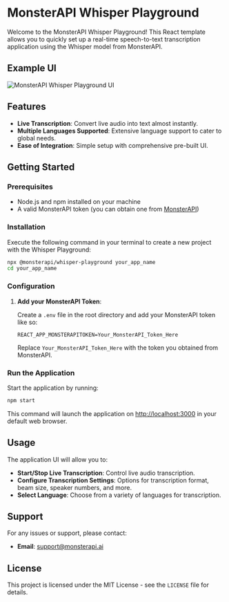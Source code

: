 
# MonsterAPI Whisper Playground

Welcome to the MonsterAPI Whisper Playground! This React template allows you to quickly set up a real-time speech-to-text transcription application using the Whisper model from MonsterAPI.

## Example UI

![MonsterAPI Whisper Playground UI](https://lh3.googleusercontent.com/u/0/drive-viewer/AKGpihbyiWrKlNwktNYqoH2KS6LkqmUNrjUb7D86JCF-cVVbD-7LDYvvAqxYCPJTEmmmy6QSnfQ2ycRJz5Sm4FlroM5J-L8Mw70mbRY=w1920-h456-v0)

## Features

- **Live Transcription**: Convert live audio into text almost instantly.
- **Multiple Languages Supported**: Extensive language support to cater to global needs.
- **Ease of Integration**: Simple setup with comprehensive pre-built UI.

## Getting Started

### Prerequisites

- Node.js and npm installed on your machine
- A valid MonsterAPI token (you can obtain one from [MonsterAPI](https://monsterapi.ai/))

### Installation

Execute the following command in your terminal to create a new project with the Whisper Playground:

```bash
npx @monsterapi/whisper-playground your_app_name
cd your_app_name
```

### Configuration

1. **Add your MonsterAPI Token**:

   Create a `.env` file in the root directory and add your MonsterAPI token like so:

   ```plaintext
   REACT_APP_MONSTERAPITOKEN=Your_MonsterAPI_Token_Here
   ```

   Replace `Your_MonsterAPI_Token_Here` with the token you obtained from MonsterAPI.

### Run the Application

Start the application by running:

```bash
npm start
```

This command will launch the application on [http://localhost:3000](http://localhost:3000) in your default web browser.

## Usage

The application UI will allow you to:

- **Start/Stop Live Transcription**: Control live audio transcription.
- **Configure Transcription Settings**: Options for transcription format, beam size, speaker numbers, and more.
- **Select Language**: Choose from a variety of languages for transcription.

## Support

For any issues or support, please contact:

- **Email**: support@monsterapi.ai

## License

This project is licensed under the MIT License - see the `LICENSE` file for details.

```
